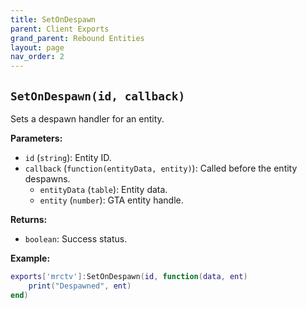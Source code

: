 ```yaml
--- 
title: SetOnDespawn 
parent: Client Exports 
grand_parent: Rebound Entities 
layout: page
nav_order: 2
--- 
```

## `SetOnDespawn(id, callback)`
Sets a despawn handler for an entity.

**Parameters:**
- `id` (`string`): Entity ID.
- `callback` (`function(entityData, entity)`): Called before the entity despawns.
  - `entityData` (`table`): Entity data.
  - `entity` (`number`): GTA entity handle.

**Returns:**
- `boolean`: Success status.

**Example:**
```lua
exports['mrctv']:SetOnDespawn(id, function(data, ent) 
    print("Despawned", ent)
end)

